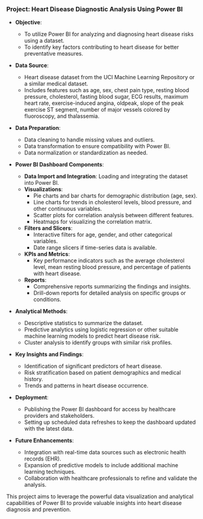 ### Project: Heart Disease Diagnostic Analysis Using Power BI

- **Objective**: 
  - To utilize Power BI for analyzing and diagnosing heart disease risks using a dataset.
  - To identify key factors contributing to heart disease for better preventative measures.

- **Data Source**:
  - Heart disease dataset from the UCI Machine Learning Repository or a similar medical dataset.
  - Includes features such as age, sex, chest pain type, resting blood pressure, cholesterol, fasting blood sugar, ECG results, maximum heart rate, exercise-induced angina, oldpeak, slope of the peak exercise ST segment, number of major vessels colored by fluoroscopy, and thalassemia.

- **Data Preparation**:
  - Data cleaning to handle missing values and outliers.
  - Data transformation to ensure compatibility with Power BI.
  - Data normalization or standardization as needed.

- **Power BI Dashboard Components**:
  - **Data Import and Integration**: Loading and integrating the dataset into Power BI.
  - **Visualizations**:
    - Pie charts and bar charts for demographic distribution (age, sex).
    - Line charts for trends in cholesterol levels, blood pressure, and other continuous variables.
    - Scatter plots for correlation analysis between different features.
    - Heatmaps for visualizing the correlation matrix.
  - **Filters and Slicers**:
    - Interactive filters for age, gender, and other categorical variables.
    - Date range slicers if time-series data is available.
  - **KPIs and Metrics**:
    - Key performance indicators such as the average cholesterol level, mean resting blood pressure, and percentage of patients with heart disease.
  - **Reports**:
    - Comprehensive reports summarizing the findings and insights.
    - Drill-down reports for detailed analysis on specific groups or conditions.

- **Analytical Methods**:
  - Descriptive statistics to summarize the dataset.
  - Predictive analytics using logistic regression or other suitable machine learning models to predict heart disease risk.
  - Cluster analysis to identify groups with similar risk profiles.

- **Key Insights and Findings**:
  - Identification of significant predictors of heart disease.
  - Risk stratification based on patient demographics and medical history.
  - Trends and patterns in heart disease occurrence.

- **Deployment**:
  - Publishing the Power BI dashboard for access by healthcare providers and stakeholders.
  - Setting up scheduled data refreshes to keep the dashboard updated with the latest data.



- **Future Enhancements**:
  - Integration with real-time data sources such as electronic health records (EHR).
  - Expansion of predictive models to include additional machine learning techniques.
  - Collaboration with healthcare professionals to refine and validate the analysis.

This project aims to leverage the powerful data visualization and analytical capabilities of Power BI to provide valuable insights into heart disease diagnosis and prevention.
